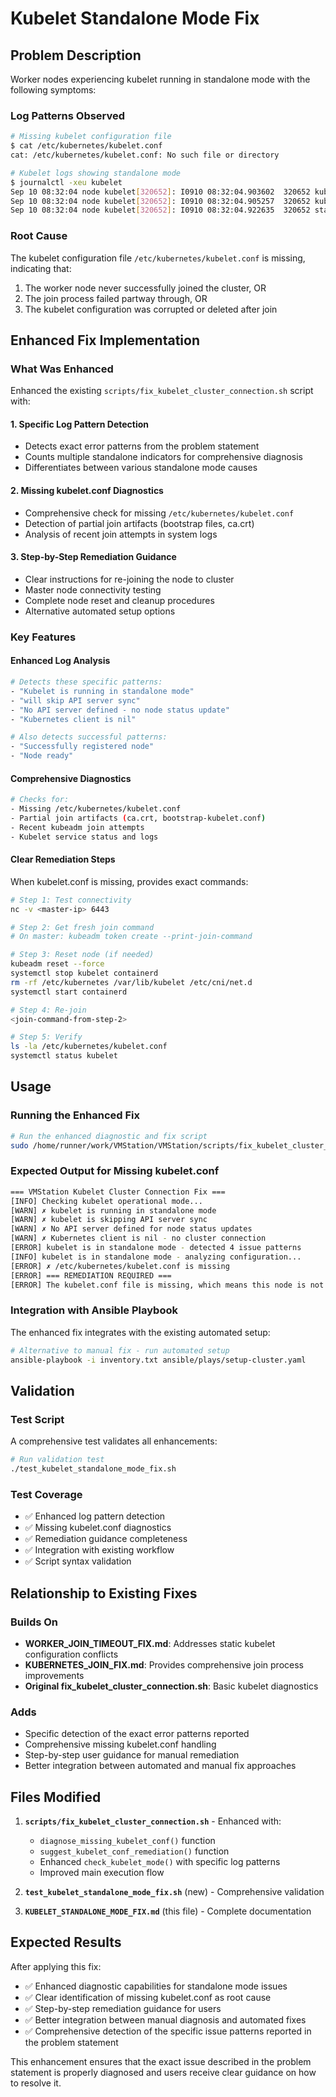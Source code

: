 # Kubelet Standalone Mode Fix

## Problem Description

Worker nodes experiencing kubelet running in standalone mode with the following symptoms:

### Log Patterns Observed
```bash
# Missing kubelet configuration file
$ cat /etc/kubernetes/kubelet.conf
cat: /etc/kubernetes/kubelet.conf: No such file or directory

# Kubelet logs showing standalone mode
$ journalctl -xeu kubelet
Sep 10 08:32:04 node kubelet[320652]: I0910 08:32:04.903602  320652 kubelet.go:402] "Kubelet is running in standalone mode, will skip API server sync"
Sep 10 08:32:04 node kubelet[320652]: I0910 08:32:04.905257  320652 kubelet.go:1618] "No API server defined - no node status update will be sent"
Sep 10 08:32:04 node kubelet[320652]: I0910 08:32:04.922635  320652 status_manager.go:213] "Kubernetes client is nil, not starting status manager"
```

### Root Cause
The kubelet configuration file `/etc/kubernetes/kubelet.conf` is missing, indicating that:
1. The worker node never successfully joined the cluster, OR
2. The join process failed partway through, OR  
3. The kubelet configuration was corrupted or deleted after join

## Enhanced Fix Implementation

### What Was Enhanced
Enhanced the existing `scripts/fix_kubelet_cluster_connection.sh` script with:

#### 1. **Specific Log Pattern Detection**
- Detects exact error patterns from the problem statement
- Counts multiple standalone indicators for comprehensive diagnosis
- Differentiates between various standalone mode causes

#### 2. **Missing kubelet.conf Diagnostics**
- Comprehensive check for missing `/etc/kubernetes/kubelet.conf`
- Detection of partial join artifacts (bootstrap files, ca.crt)
- Analysis of recent join attempts in system logs

#### 3. **Step-by-Step Remediation Guidance**
- Clear instructions for re-joining the node to cluster
- Master node connectivity testing
- Complete node reset and cleanup procedures
- Alternative automated setup options

### Key Features

#### Enhanced Log Analysis
```bash
# Detects these specific patterns:
- "Kubelet is running in standalone mode"
- "will skip API server sync"  
- "No API server defined - no node status update"
- "Kubernetes client is nil"

# Also detects successful patterns:
- "Successfully registered node"
- "Node ready"
```

#### Comprehensive Diagnostics
```bash
# Checks for:
- Missing /etc/kubernetes/kubelet.conf
- Partial join artifacts (ca.crt, bootstrap-kubelet.conf)
- Recent kubeadm join attempts
- Kubelet service status and logs
```

#### Clear Remediation Steps
When kubelet.conf is missing, provides exact commands:
```bash
# Step 1: Test connectivity
nc -v <master-ip> 6443

# Step 2: Get fresh join command
# On master: kubeadm token create --print-join-command

# Step 3: Reset node (if needed)
kubeadm reset --force
systemctl stop kubelet containerd
rm -rf /etc/kubernetes /var/lib/kubelet /etc/cni/net.d
systemctl start containerd

# Step 4: Re-join
<join-command-from-step-2>

# Step 5: Verify
ls -la /etc/kubernetes/kubelet.conf
systemctl status kubelet
```

## Usage

### Running the Enhanced Fix
```bash
# Run the enhanced diagnostic and fix script
sudo /home/runner/work/VMStation/VMStation/scripts/fix_kubelet_cluster_connection.sh
```

### Expected Output for Missing kubelet.conf
```bash
=== VMStation Kubelet Cluster Connection Fix ===
[INFO] Checking kubelet operational mode...
[WARN] ✗ kubelet is running in standalone mode
[WARN] ✗ kubelet is skipping API server sync
[WARN] ✗ No API server defined for node status updates
[WARN] ✗ Kubernetes client is nil - no cluster connection
[ERROR] kubelet is in standalone mode - detected 4 issue patterns
[INFO] kubelet is in standalone mode - analyzing configuration...
[ERROR] ✗ /etc/kubernetes/kubelet.conf is missing
[ERROR] === REMEDIATION REQUIRED ===
[ERROR] The kubelet.conf file is missing, which means this node is not joined to the cluster.
```

### Integration with Ansible Playbook
The enhanced fix integrates with the existing automated setup:
```bash
# Alternative to manual fix - run automated setup
ansible-playbook -i inventory.txt ansible/plays/setup-cluster.yaml
```

## Validation

### Test Script
A comprehensive test validates all enhancements:
```bash
# Run validation test
./test_kubelet_standalone_mode_fix.sh
```

### Test Coverage
- ✅ Enhanced log pattern detection
- ✅ Missing kubelet.conf diagnostics  
- ✅ Remediation guidance completeness
- ✅ Integration with existing workflow
- ✅ Script syntax validation

## Relationship to Existing Fixes

### Builds On
- **WORKER_JOIN_TIMEOUT_FIX.md**: Addresses static kubelet configuration conflicts
- **KUBERNETES_JOIN_FIX.md**: Provides comprehensive join process improvements
- **Original fix_kubelet_cluster_connection.sh**: Basic kubelet diagnostics

### Adds
- Specific detection of the exact error patterns reported
- Comprehensive missing kubelet.conf handling
- Step-by-step user guidance for manual remediation
- Better integration between automated and manual fix approaches

## Files Modified

1. **`scripts/fix_kubelet_cluster_connection.sh`** - Enhanced with:
   - `diagnose_missing_kubelet_conf()` function
   - `suggest_kubelet_conf_remediation()` function
   - Enhanced `check_kubelet_mode()` with specific log patterns
   - Improved main execution flow

2. **`test_kubelet_standalone_mode_fix.sh`** (new) - Comprehensive validation

3. **`KUBELET_STANDALONE_MODE_FIX.md`** (this file) - Complete documentation

## Expected Results

After applying this fix:
- ✅ Enhanced diagnostic capabilities for standalone mode issues
- ✅ Clear identification of missing kubelet.conf as root cause
- ✅ Step-by-step remediation guidance for users
- ✅ Better integration between manual diagnosis and automated fixes
- ✅ Comprehensive detection of the specific issue patterns reported in the problem statement

This enhancement ensures that the exact issue described in the problem statement is properly diagnosed and users receive clear guidance on how to resolve it.